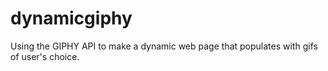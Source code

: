 # dynamicgiphy
Using the GIPHY API to make a dynamic web page that populates with gifs of user's choice. 
